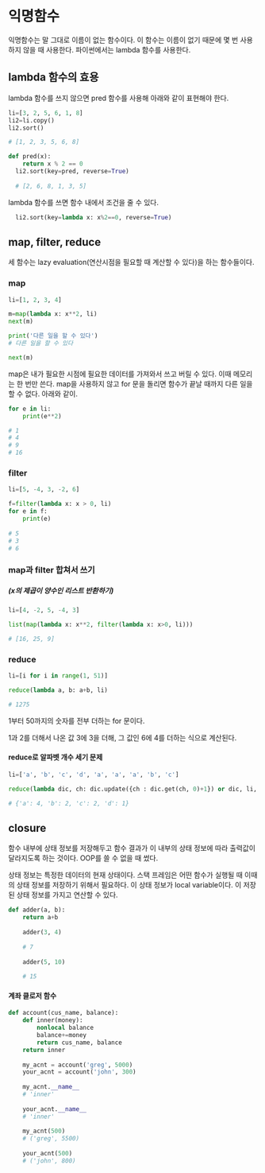 # 익명함수

익명함수는 말 그대로 이름이 없는 함수이다. 이 함수는 이름이 없기 때문에 몇 번 사용하지 않을 때 사용한다. 파이썬에서는 lambda 함수를 사용한다.



## lambda 함수의 효용

lambda 함수를 쓰지 않으면 pred 함수를 사용해 아래와 같이 표현해야 한다.

```python
li=[3, 2, 5, 6, 1, 8]
li2=li.copy()
li2.sort()

# [1, 2, 3, 5, 6, 8]

def pred(x):
    return x % 2 == 0
  li2.sort(key=pred, reverse=True)
  
  # [2, 6, 8, 1, 3, 5]
```

lambda 함수를 쓰면 함수 내에서 조건을 줄 수 있다.

```python
  li2.sort(key=lambda x: x%2==0, reverse=True)
```



## map, filter, reduce

세 함수는 lazy evaluation(연산시점을 필요할 때 계산할 수 있다)을 하는 함수들이다.



### map

```python
li=[1, 2, 3, 4]

m=map(lambda x: x**2, li)
next(m)

print('다른 일을 할 수 있다')
# 다른 일을 할 수 있다

next(m)
```

map은 내가 필요한 시점에 필요한 데이터를 가져와서 쓰고 버릴 수 있다. 이때 메모리는 한 번만 쓴다. map을 사용하지 않고 for 문을 돌리면 함수가 끝날 때까지 다른 일을 할 수 없다. 아래와 같이.

```python
for e in li:
    print(e**2)

# 1
# 4
# 9
# 16
```



### filter

```python
li=[5, -4, 3, -2, 6]

f=filter(lambda x: x > 0, li)
for e in f:
    print(e)
    
# 5
# 3
# 6
```



### map과 filter 합쳐서 쓰기

##### (x의 제곱이 양수인 리스트 반환하기)

```python
li=[4, -2, 5, -4, 3]

list(map(lambda x: x**2, filter(lambda x: x>0, li)))

# [16, 25, 9]
```



### reduce

```python
li=[i for i in range(1, 51)]

reduce(lambda a, b: a+b, li)

# 1275
```

1부터 50까지의 숫자를 전부 더하는 for 문이다.

1과 2를 더해서 나온 값 3에 3을 더해, 그 값인 6에 4를 더하는 식으로 계산된다.



#### reduce로 알파벳 개수 세기 문제

```python
li=['a', 'b', 'c', 'd', 'a', 'a', 'a', 'b', 'c']

reduce(lambda dic, ch: dic.update({ch : dic.get(ch, 0)+1}) or dic, li, {})

# {'a': 4, 'b': 2, 'c': 2, 'd': 1}
```



## closure

함수 내부에 상태 정보를 저장해두고 함수 결과가 이 내부의 상태 정보에 따라 출력값이 달라지도록 하는 것이다. OOP를 쓸 수 없을 때 썼다.

상태 정보는 특정한 데이터의 현재 상태이다. 스택 프레임은 어떤 함수가 실행될 때 이때의 상태 정보를 저장하기 위해서 필요하다. 이 상태 정보가 local variable이다. 이 저장된 상태 정보를 가지고 연산할 수 있다.



```python
def adder(a, b):
    return a+b
    
	adder(3, 4)
    
	# 7
	
	adder(5, 10)
	
	# 15
```



#### 계좌 클로저 함수

```python
def account(cus_name, balance):
    def inner(money):
        nonlocal balance
        balance+=money
        return cus_name, balance
    return inner
    
    my_acnt = account('greg', 5000)
    your_acnt = account('john', 300)
    
    my_acnt.__name__
    # 'inner'
    
    your_acnt.__name__
    # 'inner'
    
    my_acnt(500)
    # ('greg', 5500)
    
    your_acnt(500)
    # ('john', 800)
```

